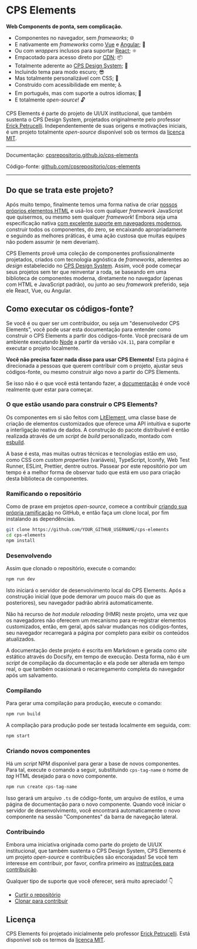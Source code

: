 # CPS Elements

**Web Components de ponta, sem complicação.**

- Componentes no navegador, sem _frameworks_; 🌐
- E nativamente em _frameworks_ como [Vue](./docs/frameworks/vue) e [Angular](./docs/frameworks/angular); 🧩
- Ou com _wrappers_ inclusos para suportar [React](./docs/frameworks/react); ⚛️
- Empacotado para acesso direto por [CDN](./docs/fundamentos/instalação.md#através-de-cdn); 📦
- Totalmente aderente ao [CPS Design System](https://cpsrepositorio.github.io/cps-design-system/); 🎨
- Incluindo tema para modo escuro; 😎
- Mas totalmente personalizável com CSS; 📝
- Construído com acessibilidade em mente; ♿️
- Em português, mas com suporte a outros idiomas; 💬
- E totalmente _open-source_! 🔓

CPS Elements é parte do projeto de UI/UX institucional, que também sustenta o CPS Design System, projetados originalmente pelo professor [Erick Petrucelli](https://github.com/ErickPetru). Independentemente de suas origens e motivações iniciais, é um projeto totalmente _open-source_ disponível sob os termos da [licença MIT](LICENSE.md).

---

Documentação: [cpsrepositorio.github.io/cps-elements](https://cpsrepositorio.github.io/cps-elements/)

Código-fonte: [github.com/cpsrepositorio/cps-elements](https://github.com/cpsrepositorio/cps-elements/)

---

## Do que se trata este projeto?

Após muito tempo, finalmente temos uma forma nativa de criar [nossos próprios elementos HTML](https://developer.mozilla.org/pt-BR/docs/Web/Web_Components) e usá-los com qualquer _framework_ JavaScript que quisermos, ou mesmo sem qualquer _framework_! Embora seja uma especificação nativa [com excelente suporte em navegadores modernos](https://caniuse.com/custom-elementsv1), construir todos os componentes, do zero, se encaixando apropriadamente e seguindo as melhores práticas, é uma ação custosa que muitas equipes não podem assumir (e nem deveriam).

CPS Elements provê uma coleção de componentes profissionalmente projetados, criados com tecnologia agnóstica de _frameworks_, aderentes ao _design_ estabelecido no [CPS Design System](https://cpsrepositorio.github.io/cps-design-system/). Assim, você pode começar seus projetos sem ter que reinventar a roda, se baseando em uma biblioteca de componentes moderna, diretamente no navegador (apenas com HTML e JavaScript padrão), ou junto ao seu _framework_ preferido, seja ele React, Vue, ou Angular.

## Como executar os códigos-fonte?

Se você é ou quer ser um contribuidor, ou seja um "desenvolvedor CPS Elements", você pode usar esta documentação para entender como construir o CPS Elements a partir dos códigos-fonte. Você precisará de um ambiente executando [Node](https://nodejs.org/en) a partir da versão `v24.11`, para compilar e executar o projeto localmente.

**Você não precisa fazer nada disso para usar CPS Elements!** Esta página é direcionada a pessoas que querem contribuir com o projeto, ajustar seus códigos-fonte, ou mesmo construir algo novo a partir do CPS Elements.

Se isso não é o que você está tentando fazer, a [documentação](https://cpsrepositorio.github.io/cps-elements) é onde você realmente quer estar para começar.

### O que estão usando para construir o CPS Elements?

Os componentes em si são feitos com [LitElement](https://lit-element.polymer-project.org/), uma classe base de criação de elementos customizados que oferece uma API intuitiva e suporte a interligação reativa de dados. A construção do pacote distribuível é então realizada através de um _script_ de _build_ personalizado, montado com [esbuild](https://esbuild.github.io/).

A base é esta, mas muitas outras técnicas e tecnologias estão em uso, como CSS com _custom properties_ (variáveis), TypeScript, Iconify, Web Test Runner, ESLint, Prettier, dentre outros. Passear por este repositório por um tempo é a melhor forma de observar tudo que está em uso para criação desta biblioteca de componentes.

### Ramificando o repositório

Como de praxe em projetos _open-source_, comece a contribuir [criando sua própria ramificação](https://github.com/cpsrepositorio/cps-elements/fork) no GitHub, e então faça um clone local, por fim instalando as dependências.

```bash
git clone https://github.com/YOUR_GITHUB_USERNAME/cps-elements
cd cps-elements
npm install
```

### Desenvolvendo

Assim que clonado o repositório, execute o comando:

```bash
npm run dev
```

Isto iniciará o servidor de desenvolvimento local do CPS Elements. Após a construção inicial (que pode demorar um pouco mais do que as posteriores), seu navegador padrão abrirá automaticamente.

Não há recurso de _hot module reloading_ (HMR) neste projeto, uma vez que os navegadores não oferecem um mecanismo para re-registrar elementos customizados, então, em geral, após salvar mudanças nos códigos-fontes, seu navegador recarregará a página por completo para exibir os conteúdos atualizados.

A documentação deste projeto é escrita em Markdown e gerada como _site_ estático através do Docsify, em tempo de execução. Desta forma, não é um _script_ de compilação da documentação e ela pode ser alterada em tempo real, o que também ocasionará o recarregamento completa do navegador após um salvamento.

### Compilando

Para gerar uma compilação para produção, execute o comando:

```bash
npm run build
```

A compilação para produção pode ser testada localmente em seguida, com:

```bash
npm start
```

### Criando novos componentes

Há um _script_ NPM disponível para gerar a base de novos componentes. Para tal, execute o comando a seguir, substituindo `cps-tag-name` o nome de _tag_ HTML desejado para o novo componente.

```bash
npm run create cps-tag-name
```

Isso gerará um arquivo `.ts` de código-fonte, um arquivo de estilos, e uma página de documentação para o novo componente. Quando você iniciar o servidor de desenvolvimento, você encontrará automaticamente o novo componente na sessão "Componentes" da barra de navegação lateral.

### Contribuindo

Embora uma iniciativa originada como parte do projeto de UI/UX institucional, que também sustenta o CPS Design System, CPS Elements é um projeto _open-source_ e contribuições são encorajadas! Se você tem interesse em contribuir, por favor, confira primeiro as [instruções para contribuição](CONTRIBUTING.md).

Qualquer tipo de suporte que você oferecer, será muito apreciado! 👇

- [Curtir o repositório](https://github.com/cpsrepositorio/cps-elements/stargazers)
- [Clonar para contribuir](https://github.com/cpsrepositorio/cps-elements/fork)

## Licença

CPS Elements foi projetado inicialmente pelo professor [Erick Petrucelli](https://github.com/ErickPetru). Está disponível sob os termos da [licença MIT](LICENSE.md).
